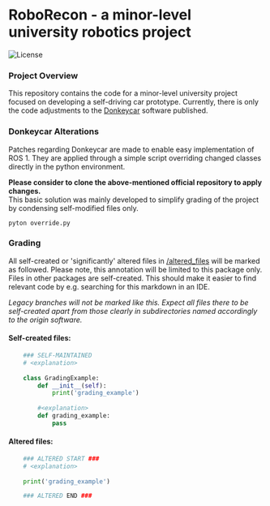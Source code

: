 # RoboRecon - a minor-level university robotics project

![License](https://img.shields.io/badge/license-MIT-green)

### Project Overview
This repository contains the code for a minor-level university project focused on developing a self-driving car prototype.
Currently, there is only the code adjustments to the [Donkeycar](https://github.com/autorope/donkeycar) software published.

### Donkeycar Alterations
Patches regarding Donkeycar are made to enable easy implementation of ROS 1.
They are applied through a simple script overriding changed classes directly in the python environment.</p>
**Please consider to clone the above-mentioned official repository to apply changes.**<br/>
This basic solution was mainly developed to simplify grading of the project by condensing self-modified files only.

````shell
pyton override.py
````

### Grading
All self-created or 'significantly' altered files in [/altered_files](https://github.com/ArcticAkuma/roboRecon/tree/main/altered_files) will be marked as followed.
Please note, this annotation will be limited to this package only. Files in other packages are self-created.
This should make it easier to find relevant code by e.g. searching for this markdown in an IDE.</p>
*Legacy branches will not be marked like this. Expect all files there to be self-created 
apart from those clearly in subdirectories named accordingly to the origin software.*

#### Self-created files:
````python
    ### SELF-MAINTAINED
    # <explanation>
    
    class GradingExample:
        def __init__(self):
            print('grading_example')
        
        #<explanation>
        def grading_example:
            pass
````
#### Altered files:
````python
    ### ALTERED START ###
    # <explanation>
    
    print('grading_example')

    ### ALTERED END ###
````